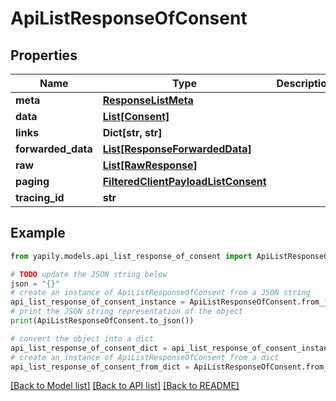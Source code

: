 # ApiListResponseOfConsent


## Properties

Name | Type | Description | Notes
------------ | ------------- | ------------- | -------------
**meta** | [**ResponseListMeta**](ResponseListMeta.md) |  | [optional] 
**data** | [**List[Consent]**](Consent.md) |  | [optional] 
**links** | **Dict[str, str]** |  | [optional] 
**forwarded_data** | [**List[ResponseForwardedData]**](ResponseForwardedData.md) |  | [optional] 
**raw** | [**List[RawResponse]**](RawResponse.md) |  | [optional] 
**paging** | [**FilteredClientPayloadListConsent**](FilteredClientPayloadListConsent.md) |  | [optional] 
**tracing_id** | **str** |  | [optional] 

## Example

```python
from yapily.models.api_list_response_of_consent import ApiListResponseOfConsent

# TODO update the JSON string below
json = "{}"
# create an instance of ApiListResponseOfConsent from a JSON string
api_list_response_of_consent_instance = ApiListResponseOfConsent.from_json(json)
# print the JSON string representation of the object
print(ApiListResponseOfConsent.to_json())

# convert the object into a dict
api_list_response_of_consent_dict = api_list_response_of_consent_instance.to_dict()
# create an instance of ApiListResponseOfConsent from a dict
api_list_response_of_consent_from_dict = ApiListResponseOfConsent.from_dict(api_list_response_of_consent_dict)
```
[[Back to Model list]](../README.md#documentation-for-models) [[Back to API list]](../README.md#documentation-for-api-endpoints) [[Back to README]](../README.md)


